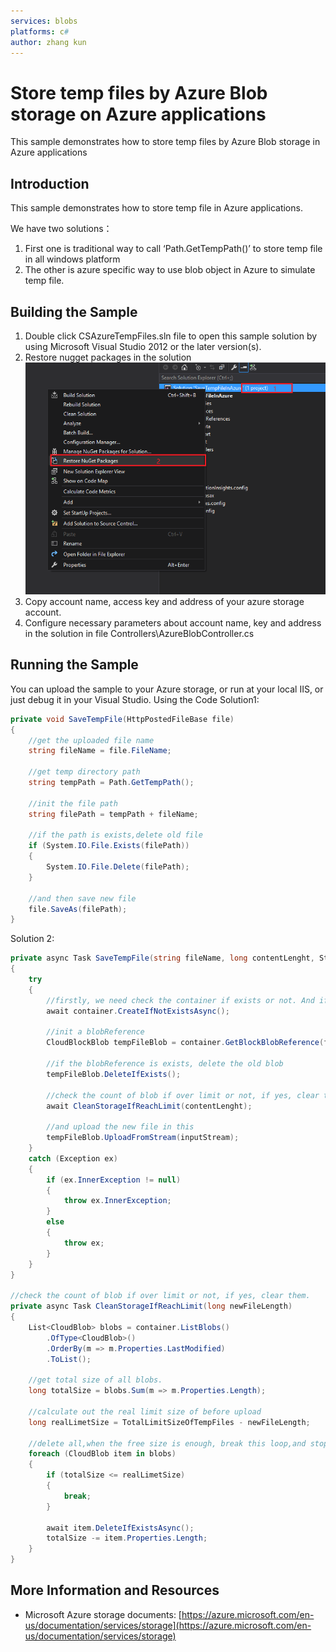 ```yaml
---
services: blobs
platforms: c#
author: zhang kun
---
```


# Store temp files by Azure Blob storage on Azure applications
This sample demonstrates how to store temp files by Azure Blob storage in Azure applications

## Introduction 
This sample demonstrates how to store temp file in Azure applications. 


We have two solutions： 

1. First one is traditional way to call ‘Path.GetTempPath()’ to store temp file in all windows platform 
2. The other is azure specific way to use blob object in Azure to simulate temp file.  

## Building the Sample
1. Double click CSAzureTempFiles.sln file to open this sample solution by using Microsoft Visual Studio 2012 or the later version(s). 
2. Restore nugget packages in the solution 
![restore-nuget-package](images/restore-nuget-package.png)
3.	Copy account name, access key and address of your azure storage account.
4.	Configure necessary parameters about account name, key and address in the solution in file Controllers\AzureBlobController.cs
 
## Running the Sample
You can upload the sample to your Azure storage, or run at your local IIS, or just debug it in your Visual Studio.
Using the Code
Solution1:
```cs
private void SaveTempFile(HttpPostedFileBase file)
{
    //get the uploaded file name
    string fileName = file.FileName;

    //get temp directory path
    string tempPath = Path.GetTempPath();

    //init the file path
    string filePath = tempPath + fileName;

    //if the path is exists,delete old file
    if (System.IO.File.Exists(filePath))
    {
        System.IO.File.Delete(filePath);
    }

    //and then save new file
    file.SaveAs(filePath);
}
```
Solution 2: 
```cs
private async Task SaveTempFile(string fileName, long contentLenght, Stream inputStream)
{
    try
    {
        //firstly, we need check the container if exists or not. And if not, we need to create one.
        await container.CreateIfNotExistsAsync();

        //init a blobReference
        CloudBlockBlob tempFileBlob = container.GetBlockBlobReference(fileName);

        //if the blobReference is exists, delete the old blob
        tempFileBlob.DeleteIfExists();

        //check the count of blob if over limit or not, if yes, clear them.
        await CleanStorageIfReachLimit(contentLenght);

        //and upload the new file in this
        tempFileBlob.UploadFromStream(inputStream);
    }
    catch (Exception ex)
    {
        if (ex.InnerException != null)
        {
            throw ex.InnerException;
        }
        else
        {
            throw ex;
        }
    }
}

//check the count of blob if over limit or not, if yes, clear them. 
private async Task CleanStorageIfReachLimit(long newFileLength)
{
    List<CloudBlob> blobs = container.ListBlobs()
        .OfType<CloudBlob>()
        .OrderBy(m => m.Properties.LastModified)
        .ToList();

    //get total size of all blobs.
    long totalSize = blobs.Sum(m => m.Properties.Length);

    //calculate out the real limit size of before upload
    long realLimetSize = TotalLimitSizeOfTempFiles - newFileLength;

    //delete all,when the free size is enough, break this loop,and stop delete blob anymore
    foreach (CloudBlob item in blobs)
    {
        if (totalSize <= realLimetSize)
        {
            break;
        }

        await item.DeleteIfExistsAsync();
        totalSize -= item.Properties.Length;
    }
} 
```
## More Information and Resources
- Microsoft Azure storage documents: [https://azure.microsoft.com/en-us/documentation/services/storage](https://azure.microsoft.com/en-us/documentation/services/storage)
